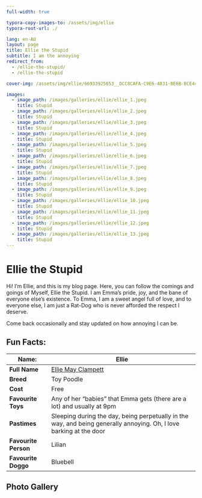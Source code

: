 ```yaml
---
full-width: true

typora-copy-images-to: /assets/img/ellie
typora-root-url: ./

lang: en-AU
layout: page
title: Ellie the Stupid
subtitle: I am the annoying
redirect_from:
  - /ellie-the-stupid/
  - /ellie-the-stupid

cover-img: /assets/img/ellie/66933925653__DCC8CAFA-C9E6-4831-BE6B-BCE44A0D1A75.jpeg

images:
  - image_path: /images/galleries/ellie/ellie_1.jpeg
    title: Stupid
  - image_path: /images/galleries/ellie/ellie_2.jpeg
    title: Stupid
  - image_path: /images/galleries/ellie/ellie_3.jpeg
    title: Stupid
  - image_path: /images/galleries/ellie/ellie_4.jpeg
    title: Stupid
  - image_path: /images/galleries/ellie/ellie_5.jpeg
    title: Stupid
  - image_path: /images/galleries/ellie/ellie_6.jpeg
    title: Stupid
  - image_path: /images/galleries/ellie/ellie_7.jpeg
    title: Stupid
  - image_path: /images/galleries/ellie/ellie_8.jpeg
    title: Stupid
  - image_path: /images/galleries/ellie/ellie_9.jpeg
    title: Stupid
  - image_path: /images/galleries/ellie/ellie_10.jpeg
    title: Stupid
  - image_path: /images/galleries/ellie/ellie_11.jpeg
    title: Stupid
  - image_path: /images/galleries/ellie/ellie_12.jpeg
    title: Stupid
  - image_path: /images/galleries/ellie/ellie_13.jpeg
    title: Stupid
---
```




# Ellie the Stupid

Hi! I’m Ellie, and this is my blog page. Here, you can follow the comings and goings of Myself, Ellie the Stupid. I am Emma’s pride, joy, and the bane of everyone else’s existence. To Emma, I am a sweet angel full of love, and to everyone else, I am just a Rat-Dog who is never afforded the respect I deserve.

Come back occasionally and stay updated on how annoying I can be.

## Fun Facts:

| **Name:**            | Ellie                                                        |
| -------------------- | ------------------------------------------------------------ |
| **Full Name**        | [Ellie May Clampett](https://beverlyhillbillies.fandom.com/wiki/Elly_May_Clampett) |
| **Breed**            | Toy Poodle                                                   |
| **Cost**             | Free                                                         |
| **Favourite Toys**   | Any of her “babies” that Emma gets (there are a lot) and usually at 9pm |
| **Pastimes**         | Sleeping during the day, being perpetually in the way, and being generally annoying. Oh, I love barking at the door |
| **Favourite Person** | Lilian                                                       |
| **Favourite Doggo**  | Bluebell                                                     |

## Photo Gallery

